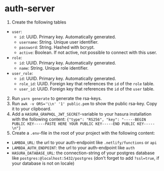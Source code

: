 # auth-server

1. Create the following tables

- `user`:
  - `id`: UUID. Primary key. Automatically generated.
  - `username`: String. Unique user identifier.
  - `password`: String. Hashed with bcrypt.
  - `active`: Boolean. If not active, not possible to connect with this user.
- `role`:
  - `id`: UUID. Primary key. Automatically generated.
  - `name`: String. Unique role identifier.
- `user_role`:
  - `id`: UUID. Primary key. Automatically generated.
  - `role_id`: UUID. Foreign key that references the `id` of the `role` table.
  - `user_id`: UUID. Foreign key that references the `id` of the `user` table.

2. Run `yarn generate` to generate the rsa-keys.
3. Run `awk -v ORS='\\n' '1' public.pem` to show the public rsa-key. Copy it to your clipboard.
4. Add a `HASURA_GRAPHQL_JWT_SECRET`-variable to your hasura installation with the following content: `{"type": "RS256", "key": "-----BEGIN PUBLIC KEY-----PASTE HERE YOUR PUBLIC KEY-----END PUBLIC KEY-----\n"}`
5. Create a `.env`-file in the root of your project with the following content:

- `LAMBDA_URL`: the url to your auth-endpoint like `.netlify/functions` or `api`
- `LAMBDA_AUTH_ENDPOINT`: the url to your auth-endpoint like `auth`
- `HASURA_DATABASE_URL`: the connection-string of your postgres database like `postgres:@localhost:5432/postgres` (don't forget to add `?ssl=true`, if your database is not on locale)
